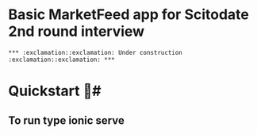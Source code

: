 # Basic MarketFeed app for Scitodate 2nd round interview 
	*** :exclamation::exclamation: Under construction :exclamation::exclamation: *** 

# Quickstart 🚀#
## To run type ionic serve ##
